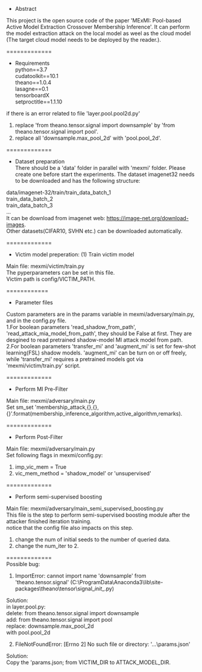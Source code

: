 - Abstract  
  
This project is the open source code of the paper 'MExMI: Pool-based Active Model Extraction Crossover Membership Inference'. It can perform the model extraction attack on the local model as weel as the cloud model (The target cloud model needs to be deployed by the reader.).

=============  
- Requirements  
python==3.7  
cudatoolkit==10.1  
theano==1.0.4  
lasagne==0.1  
tensorboardX  
setproctitle==1.1.10  
  
if there is an error related to file 'layer.pool.pool2d.py'  
1) replace 'from theano.tensor.signal import downsample' by 'from theano.tensor.signal import pool'. 
2) replace all 'downsample.max_pool_2d' with 'pool.pool_2d'. 

=============  
- Dataset preparation  
There should be a 'data' folder in parallel with 'mexmi' folder. Please create one before start the experiments.
The dataset imagenet32 needs to be downloaded and has the following structure:

data/imagenet-32/train/train_data_batch_1  
                       train_data_batch_2  
                       train_data_batch_3  
                       ...  
It can be download from imagenet web: https://image-net.org/download-images.  
Other datasets(CIFAR10, SVHN etc.) can be downloaded automatically.

=============  
- Victim model preperation: (1) Train victim model  

Main file: mexmi/victim/train.py  
The pyperparameters can be set in this file.  
Victim path is config/VICTIM_PATH.  

============
- Parameter files  
  
Custom parameters are in the params variable in mexmi/adversary/main.py, and in the config.py file.  
1.For boolean parameters 'read_shadow_from_path', 'read_attack_mia_model_from_path', they should be False at first. They are desgined to read pretrained shadow-model MI attack model from path.  
2.For boolean parameters 'transfer_mi' and 'augment_mi' is set for few-shot learning(FSL) shadow models. 'augment_mi' can be turn on or off freely, while 'transfer_mi' requires a pretrained models got via 'mexmi/victim/train.py' script.  
  
=============  
- Perform MI Pre-Filter  
  
Main file: mexmi/adversary/main.py  
Set sm_set 'membership_attack,{},{},{}'.format(membership_inference_algorithm,active_algorithm,remarks).  
  
=============  
- Perform Post-Filter  
  
Main file: mexmi/adversary/main.py  
Set following flags in mexmi/config.py:
1. imp_vic_mem = True  
2. vic_mem_method = 'shadow_model' or 'unsupervised'  
  
=============  
- Perform semi-supervised boosting  

Main file: mexmi/adversary/main_semi_supervised_boosting.py  
This file is the step to perform semi-supervised boosting module after the attacker finished iteration training.  
notice that the config file also impacts on this step.  
1. change the num of initial seeds to the number of queried data.  
2. change the num_iter to 2.  

=============  
Possible bug:
1. ImportError: cannot import name 'downsample' from 'theano.tensor.signal' (C:\ProgramData\Anaconda3\lib\site-packages\theano\tensor\signal\__init__.py)  

Solution:  
in layer.pool.py:  
delete: from theano.tensor.signal import downsample  
add: from theano.tensor.signal import pool  
replace: downsample.max_pool_2d  
with pool.pool_2d  

2. FileNotFoundError: [Errno 2] No such file or directory: '…\\params.json'  

Solution:  
Copy the 'params.json; from VICTIM_DIR to ATTACK_MODEL_DIR.  
